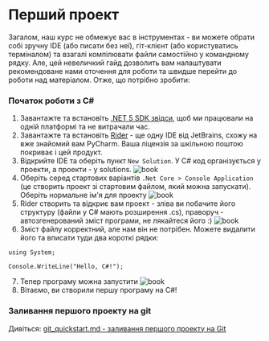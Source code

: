 ﻿# Перший проект
Загалом, наш курс не обмежує вас в інструментах -  ви можете обрати собі зручну IDE (або писати без неї), гіт-клієнт (або користуватись терміналом) та взагалі компілювати файли самостійно у командному рядку. Але, цей невеличкий гайд дозволить вам налаштувати рекомендоване нами оточення для роботи та швидше перейти до роботи над матеріалом. Отже, що потрібно зробити:

### Початок роботи з C#
1. Завантажте та встановіть [.NET 5 SDK звідси](https://dotnet.microsoft.com/en-us/download/dotnet/5.0), щоб ми працювали на одній платформі та не витрачали час.
2. Завантажте та встановіть [Rider](https://www.jetbrains.com/rider/) - ще одну IDE від JetBrains, схожу на вже знайомий вам PyCharm. Ваша ліцензія за шкільною поштою покриває і цей продукт.
3. Відкрийте IDE та оберіть пункт `New Solution`. У C# код організується у проекти, а проекти - у solutions.
![book](./res/start_screen_1.png)
4. Оберіть серед стартових варіантів `.Net Core > Console Application` (це створить проект зі стартовим файлом, який можна запускати). Оберіть нормальне ім'я для проекту
   ![book](./res/start_screen_2.png)
5. Rider створить та відкриє вам проект - зліва ви побачите його структуру (файли у C# мають розширення .cs), праворуч - автозгенерований зміст програми, не лякайтеся його :)
![book](./res/start_screen_3.png)
6. Зміст файлу корректний, але нам він не потрібен. Можете видалити його та вписати туди два короткі рядки:
```
using System;

Console.WriteLine("Hello, C#!");
```
7. Тепер програму можна запустити
![book](./res/start_screen_4.png)
8. Вітаємо, ви створили першу програму на C#!

### Заливання першого проекту на git
Дивіться: [git_quickstart.md - заливання першого проекту на Git](git_quickstart.md)